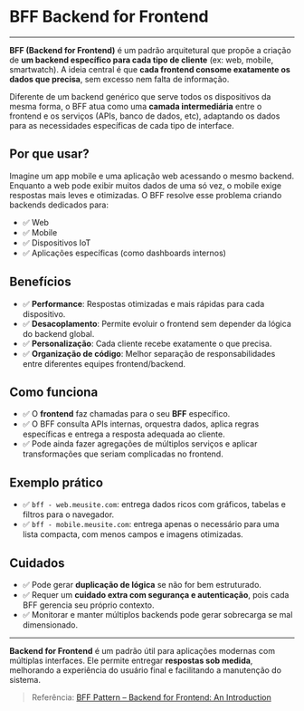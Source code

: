 # BFF Backend for Frontend

---

**BFF (Backend for Frontend)** é um padrão arquitetural que propõe a criação de **um backend específico para cada tipo de cliente** (ex: web, mobile, smartwatch). A ideia central é que **cada frontend consome exatamente os dados que precisa**, sem excesso nem falta de informação.

Diferente de um backend genérico que serve todos os dispositivos da mesma forma, o BFF atua como uma **camada intermediária** entre o frontend e os serviços (APIs, banco de dados, etc), adaptando os dados para as necessidades específicas de cada tipo de interface.

## Por que usar?

Imagine um app mobile e uma aplicação web acessando o mesmo backend. Enquanto a web pode exibir muitos dados de uma só vez, o mobile exige respostas mais leves e otimizadas. O BFF resolve esse problema criando backends dedicados para:

- ✅ Web
- ✅ Mobile
- ✅ Dispositivos IoT
- ✅ Aplicações específicas (como dashboards internos)

## Benefícios

- ✅ **Performance**: Respostas otimizadas e mais rápidas para cada dispositivo.
- ✅ **Desacoplamento**: Permite evoluir o frontend sem depender da lógica do backend global.
- ✅ **Personalização**: Cada cliente recebe exatamente o que precisa.
- ✅ **Organização de código**: Melhor separação de responsabilidades entre diferentes equipes frontend/backend.

## Como funciona

- ✅ O **frontend** faz chamadas para o seu **BFF** específico.
- ✅ O BFF consulta APIs internas, orquestra dados, aplica regras específicas e entrega a resposta adequada ao cliente.
- ✅ Pode ainda fazer agregações de múltiplos serviços e aplicar transformações que seriam complicadas no frontend.

## Exemplo prático

- ✅ `bff - web.meusite.com`: entrega dados ricos com gráficos, tabelas e filtros para o navegador.
- ✅ `bff - mobile.meusite.com`: entrega apenas o necessário para uma lista compacta, com menos campos e imagens otimizadas.

## Cuidados

- ✅ Pode gerar **duplicação de lógica** se não for bem estruturado.
- ✅ Requer um **cuidado extra com segurança e autenticação**, pois cada BFF gerencia seu próprio contexto.
- ✅ Monitorar e manter múltiplos backends pode gerar sobrecarga se mal dimensionado.

---

**Backend for Frontend** é um padrão útil para aplicações modernas com múltiplas interfaces. Ele permite entregar **respostas sob medida**, melhorando a experiência do usuário final e facilitando a manutenção do sistema.

> Referência: [BFF Pattern – Backend for Frontend: An Introduction](https://blog.bitsrc.io/bff-pattern-backend-for-frontend-an-introduction-e4fa965128bf)
